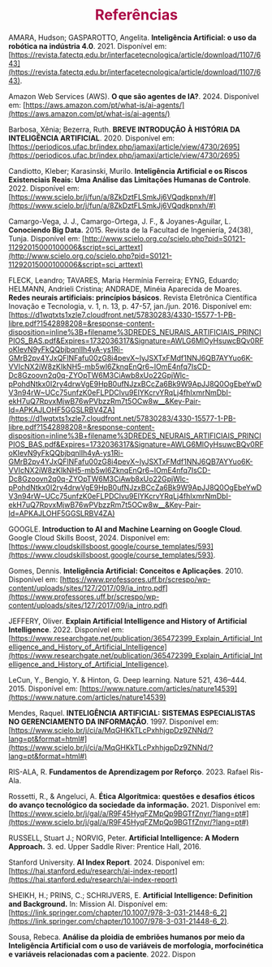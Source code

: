 <h1 style="color: #ab0746; font-weight: bold; text-align: center">Referências</h1> 

AMARA, Hudson; GASPAROTTO, Angelita. **Inteligência Artificial: o uso da robótica na indústria 4.0**. 2021. Disponível em: [https://revista.fatectq.edu.br/interfacetecnologica/article/download/1107/643](https://revista.fatectq.edu.br/interfacetecnologica/article/download/1107/643).

Amazon Web Services (AWS). **O que são agentes de IA?**. 2024. Disponível em: [https://aws.amazon.com/pt/what-is/ai-agents/](https://aws.amazon.com/pt/what-is/ai-agents/)

Barbosa, Xênia; Bezerra, Ruth. **BREVE INTRODUÇÃO À HISTÓRIA DA INTELIGÊNCIA ARTIFICIAL**. 2020. Disponível em: [https://periodicos.ufac.br/index.php/jamaxi/article/view/4730/2695](https://periodicos.ufac.br/index.php/jamaxi/article/view/4730/2695)

Candiotto, Kleber; Karasinski, Murilo. **Inteligência Artificial e os Riscos Existenciais Reais: Uma Análise das Limitações Humanas de Controle**. 2022. Disponível em: [https://www.scielo.br/j/fun/a/8ZkDztFLSmkJj6VQqdkpnxh/#](https://www.scielo.br/j/fun/a/8ZkDztFLSmkJj6VQqdkpnxh/#)

Camargo-Vega, J. J., Camargo-Ortega, J. F., & Joyanes-Aguilar, L. **Conociendo Big Data.** 2015. Revista de la Facultad de Ingeniería, 24(38), Tunja. Disponível em: [http://www.scielo.org.co/scielo.php?pid=S0121-11292015000100006&script=sci_arttext](http://www.scielo.org.co/scielo.php?pid=S0121-11292015000100006&script=sci_arttext)

FLECK, Leandro; TAVARES, Maria Hermínia Ferreira; EYNG, Eduardo; HELMANN, Andrieli Cristina; ANDRADE, Minéia Aparecida de Moares. **Redes neurais artificiais: princípios básicos**. Revista Eletrônica Científica Inovação e Tecnologia, v. 1, n. 13, p. 47-57, jan./jun. 2016. Disponível em: [https://d1wqtxts1xzle7.cloudfront.net/57830283/4330-15577-1-PB-libre.pdf?1542898208=&response-content-disposition=inline%3B+filename%3DREDES_NEURAIS_ARTIFICIAIS_PRINCIPIOS_BAS.pdf&Expires=1732036317&Signature=AWLG6MlOyHsuwcBQv0RFoKIevN9yFkQQbjbqnlIh4yA-ys1Ri-GMrB2pv4YJxQFlNFafu00zG8i4pevX~IyJSXTxFMdf1NNJ6QB7AYYuo6K-VVIcNX2iW8zKIkNH5-mb5wI6ZknqEnQr6~lOmE4nfq7IsCD-Dc8Gzoovn2q0q-ZYOpTW6M3CiAwb8xUo22GpjWlc-pPohdNtkx0I2ry4drwVgE9HpB0ufNJzxBCcZa6Bk9W9ApJJ8Q0OgEbeYwDV3n94rW~UCc75unfzK0eFLPDClvu9ElYKcrvYRqLj4fhIxmrNmDbI-ekH7uQ7RpvxMjwB76wPVbzzRm7t5OCw8w__&Key-Pair-Id=APKAJLOHF5GGSLRBV4ZA](https://d1wqtxts1xzle7.cloudfront.net/57830283/4330-15577-1-PB-libre.pdf?1542898208=&response-content-disposition=inline%3B+filename%3DREDES_NEURAIS_ARTIFICIAIS_PRINCIPIOS_BAS.pdf&Expires=1732036317&Signature=AWLG6MlOyHsuwcBQv0RFoKIevN9yFkQQbjbqnlIh4yA-ys1Ri-GMrB2pv4YJxQFlNFafu00zG8i4pevX~IyJSXTxFMdf1NNJ6QB7AYYuo6K-VVIcNX2iW8zKIkNH5-mb5wI6ZknqEnQr6~lOmE4nfq7IsCD-Dc8Gzoovn2q0q-ZYOpTW6M3CiAwb8xUo22GpjWlc-pPohdNtkx0I2ry4drwVgE9HpB0ufNJzxBCcZa6Bk9W9ApJJ8Q0OgEbeYwDV3n94rW~UCc75unfzK0eFLPDClvu9ElYKcrvYRqLj4fhIxmrNmDbI-ekH7uQ7RpvxMjwB76wPVbzzRm7t5OCw8w__&Key-Pair-Id=APKAJLOHF5GGSLRBV4ZA)

GOOGLE. **Introduction to AI and Machine Learning on Google Cloud**. Google Cloud Skills Boost, 2024. Disponível em: [https://www.cloudskillsboost.google/course_templates/593](https://www.cloudskillsboost.google/course_templates/593).

Gomes, Dennis. **Inteligência Artificial: Conceitos e Aplicações**. 2010. Disponível em: [https://www.professores.uff.br/screspo/wp-content/uploads/sites/127/2017/09/ia_intro.pdf](https://www.professores.uff.br/screspo/wp-content/uploads/sites/127/2017/09/ia_intro.pdf)

JEFFERY, Oliver. **Explain Artificial Intelligence and History of Artificial Intelligence**. 2022. Disponível em: [https://www.researchgate.net/publication/365472399_Explain_Artificial_Intelligence_and_History_of_Artificial_Intelligence](https://www.researchgate.net/publication/365472399_Explain_Artificial_Intelligence_and_History_of_Artificial_Intelligence).

LeCun, Y., Bengio, Y. & Hinton, G. Deep learning. Nature 521, 436–444. 2015. Disponível em: [https://www.nature.com/articles/nature14539](https://www.nature.com/articles/nature14539)

Mendes, Raquel. **INTELIGÊNCIA ARTIFICIAL: SISTEMAS ESPECIALISTAS NO GERENCIAMENTO DA INFORMAÇÃO**. 1997. Disponível em: [https://www.scielo.br/j/ci/a/MqGHKkTLcPxhhjgpDz9ZNNd/?lang=pt&format=html#](https://www.scielo.br/j/ci/a/MqGHKkTLcPxhhjgpDz9ZNNd/?lang=pt&format=html#)

RIS-ALA, R. **Fundamentos de Aprendizagem por Reforço**. 2023. Rafael Ris-Ala.

Rossetti, R., & Angeluci, A. **Ética Algorítmica: questões e desafios éticos do avanço tecnológico da sociedade da informação.** 2021. Disponível em: [https://www.scielo.br/j/gal/a/R9F45HyqFZMpQp9BGTfZnyr/?lang=pt#](https://www.scielo.br/j/gal/a/R9F45HyqFZMpQp9BGTfZnyr/?lang=pt#)

RUSSELL, Stuart J.; NORVIG, Peter. **Artificial Intelligence: A Modern Approach.** 3. ed. Upper Saddle River: Prentice Hall, 2016.

Stanford University. **AI Index Report**. 2024. Disponível em: [https://hai.stanford.edu/research/ai-index-report](https://hai.stanford.edu/research/ai-index-report)

SHEIKH, H.; PRINS, C.; SCHRIJVERS, E. **Artificial Intelligence: Definition and Background.** In: Mission AI. Disponível em: [https://link.springer.com/chapter/10.1007/978-3-031-21448-6_2](https://link.springer.com/chapter/10.1007/978-3-031-21448-6_2).

Sousa, Rebeca. **Análise da ploidia de embriões humanos por meio da Inteligência Artificial com o uso de variáveis de morfologia, morfocinética e variáveis relacionadas com a paciente**. 2022. Dispon
